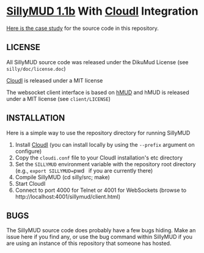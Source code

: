 # [SillyMUD 1.1b](http://www.mudbytes.net/file-319) With [CloudI](https://cloudi.org) Integration

[Here is the case study](https://www.toptal.com/erlang/modernizing-legacy-software-an-example-using-erlang-and-cloudi) for the source code in this repository.

## LICENSE

All SillyMUD source code was released under the DikuMud License
(see `silly/doc/license.doc`)

[CloudI](https://cloudi.org) is released under a MIT license

The websocket client interface is based on
[hMUD](https://github.com/blueoctopus/hMUD)
and hMUD is released under a MIT license
(see `client/LICENSE`)

## INSTALLATION

Here is a simple way to use the repository directory for running SillyMUD

1. Install [CloudI](https://cloudi.org)
   (you can install locally by using the `--prefix` argument on configure)
2. Copy the `cloudi.conf` file to your CloudI installation's etc directory
3. Set the `SILLYMUD` environment variable with the repository root directory
   (e.g., `export SILLYMUD=`pwd` ` if you are currently there)
4. Compile SillyMUD (cd silly/src; make)
5. Start CloudI
6. Connect to port 4000 for Telnet or 4001 for WebSockets
   (browse to http://localhost:4001/sillymud/client.html)

## BUGS

The SillyMUD source code does probably have a few bugs hiding.
Make an issue here if you find any, or use the bug command within SillyMUD
if you are using an instance of this repository that someone has hosted.

